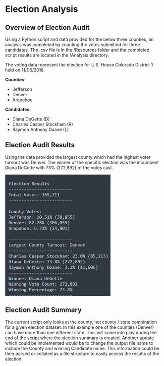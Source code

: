 # Election Analysis

## Overview of Election Audit
Using a Python script and data provided for the below three counties, an analysis was completed by counting the votes submitted for three candidates. The .csv file is in the /Resources folder and the completed script results are located in the /Analysis directory. 

The voting data represent the election for U.S. House Colorado District 1 held on 11/06/2018. 

**Counties:** 
 - Jefferson
 - Denver
 - Arapahoe

**Candidates:**
 - Diana DeGette (D)
 - Charles Casper Stockham (R)
 - Raymon Anthony Doane (L)

## Election Audit Results
Using the data provided the largest county which had the highest voter turnout was Denver. The winner of the specific election was the incumbent Diana DeGette with 73% (272,892) of the votes cast. 

![Election_Results_ScreenGrab](Resources/ElectionResults.jpg) 


## Election Audit Summary
The current script only looks at the county, not county / state combination for a given election dataset. In this example one of the counties (Denver) can have more than one different state. This will come into play during the end of the script where the election summary is created. 
Another update which could be implemented would be to change the output file name to include the County and winning Candidate name. This information could be then parsed or collated as a file structure to easily access the results of the election. 
